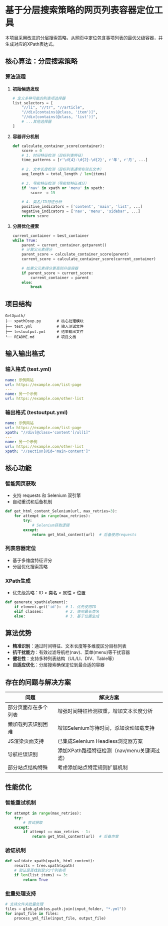 # 基于分层搜索策略的网页列表容器定位工具

本项目采用改进的分层搜索策略，从网页中定位包含事项列表的最优父级容器，并生成对应的XPath表达式。

## 核心算法：分层搜索策略

### 算法流程

1. **初始候选发现**
   ```python
   # 定义多种可能的列表项选择器
   list_selectors = [
       "//li", "//tr", "//article",
       "//div[contains(@class, 'item')]",
       "//div[contains(@class, 'list')]",
       # ...其他选择器
   ]
   ```

2. **容器评分机制**
   ```python
   def calculate_container_score(container):
       score = 0
       # 1. 时间特征检测（目标列表特征）
       time_patterns = [r'\d{4}-\d{2}-\d{2}', r'年', r'月', ...]
       
       # 2. 文本长度检测（目标列表通常有较长文本）
       avg_length = total_length / len(items)
       
       # 3. 导航特征检测（导航栏特征减分）
       if 'nav' in xpath or 'menu' in xpath: 
           score -= 15
       
       # 4. 类名/ID特征分析
       positive_indicators = ['content', 'main', 'list', ...]
       negative_indicators = ['nav', 'menu', 'sidebar', ...]
       return score
   ```

3. **分层优化搜索**
   ```python
   current_container = best_container
   while True:
       parent = current_container.getparent()
       # 计算父元素得分
       parent_score = calculate_container_score(parent)
       current_score = calculate_container_score(current_container)
       
       # 如果父元素得分更高则升级容器
       if parent_score > current_score:
           current_container = parent
       else:
           break
   ```

## 项目结构

```
GetXpath/
├── xpathDsup.py       # 核心处理模块
├── test.yml           # 输入测试文件
├── testoutput.yml     # 结果输出文件
└── README.md          # 项目文档
```

## 输入输出格式

### 输入格式 (test.yml)
```yaml
name: 示例网站
url: https://example.com/list-page
---
name: 另一个示例
url: https://example.com/other-list
```

### 输出格式 (testoutput.yml)
```yaml
name: 示例网站
url: https://example.com/list-page
xpath: "//div[@class='content']/ul[1]"
---
name: 另一个示例
url: https://example.com/other-list
xpath: "//section[@id='main-content']"
```

## 核心功能

### 智能网页获取
- 支持 requests 和 Selenium 双引擎
- 自动重试和后备机制

```python
def get_html_content_Selenium(url, max_retries=3):
    for attempt in range(max_retries):
        try:
            # Selenium获取逻辑
        except:
            return get_html_content(url)  # 后备使用requests
```

### 列表容器定位
- 基于多维度特征评分
- 分层优化搜索策略

### XPath生成
- 优先级策略：ID > 类名 > 属性 > 位置

```python
def generate_xpath(element):
    if element.get('id'):  # 1. 优先使用ID
    elif classes:          # 2. 使用最长类名
    else:                  # 3. 基于位置生成
```


## 算法优势

- **精准识别**：通过时间特征、文本长度等多维度区分目标列表
- **抗干扰能力**：有效过滤导航栏(nav)、菜单(menu)等干扰容器
- **健壮性**：支持多种列表结构（UL/LI、DIV、Table等）
- **自适应优化**：分层搜索确保定位到最合适的容器

## 存在的问题与解决方案

| 问题 | 解决方案 |
|------|----------|
| 部分页面存在多个列表 | 增强时间特征检测权重，增加文本长度分析 |
| 懒加载列表识别困难 | 增加Selenium等待时间，添加滚动加载支持 |
| JS渲染页面支持 | 已集成Selenium Headless浏览器方案 |
| 导航栏误识别 | 添加XPath路径特征检测（nav/menu关键词过滤） |
| 部分站点结构特殊 | 考虑添加站点特定规则扩展机制 |

## 性能优化

### 智能重试机制

```python
for attempt in range(max_retries):
    try:
        # 尝试获取
    except:
        if attempt == max_retries - 1:
            return get_html_content(url)  # 后备方案
```

### 验证机制

```python
def validate_xpath(xpath, html_content):
    results = tree.xpath(xpath)
    # 验证是否找到至少3个列表项
    if len(list_items) >= 3: 
        return True
```

### 批量处理支持

```python
# 支持文件夹批量处理
files = glob.glob(os.path.join(input_folder, "*.yml"))
for input_file in files:
    process_yml_file(input_file, output_file)
```